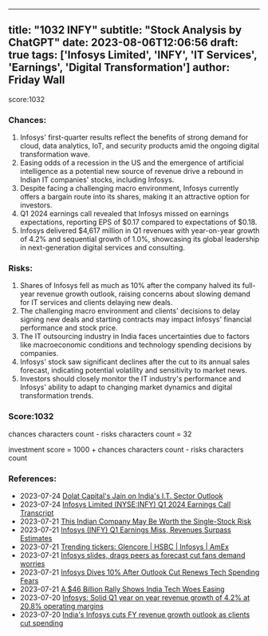 
---
title: "1032 INFY"
subtitle: "Stock Analysis by ChatGPT"
date: 2023-08-06T12:06:56
draft: true
tags: ['Infosys Limited', 'INFY', 'IT Services', 'Earnings', 'Digital Transformation']
author: Friday Wall
---

score:1032
### Chances:
1. Infosys' first-quarter results reflect the benefits of strong demand for cloud, data analytics, IoT, and security products amid the ongoing digital transformation wave.
2. Easing odds of a recession in the US and the emergence of artificial intelligence as a potential new source of revenue drive a rebound in Indian IT companies' stocks, including Infosys.
3. Despite facing a challenging macro environment, Infosys currently offers a bargain route into its shares, making it an attractive option for investors.
4. Q1 2024 earnings call revealed that Infosys missed on earnings expectations, reporting EPS of $0.17 compared to expectations of $0.18.
5. Infosys delivered $4,617 million in Q1 revenues with year-on-year growth of 4.2% and sequential growth of 1.0%, showcasing its global leadership in next-generation digital services and consulting.
### Risks:
1. Shares of Infosys fell as much as 10% after the company halved its full-year revenue growth outlook, raising concerns about slowing demand for IT services and clients delaying new deals.
2. The challenging macro environment and clients' decisions to delay signing new deals and starting contracts may impact Infosys' financial performance and stock price.
3. The IT outsourcing industry in India faces uncertainties due to factors like macroeconomic conditions and technology spending decisions by companies.
4. Infosys' stock saw significant declines after the cut to its annual sales forecast, indicating potential volatility and sensitivity to market news.
5. Investors should closely monitor the IT industry's performance and Infosys' ability to adapt to changing market dynamics and digital transformation trends.
### Score:1032
chances characters count - risks characters count = 32

investment score = 1000 + chances characters count - risks characters count
### References:
- 2023-07-24 [Dolat Capital's Jain on India's I.T. Sector Outlook](https://finance.yahoo.com/video/dolat-capitals-jain-indias-t-054044644.html?.tsrc=rss)
- 2023-07-24 [Infosys Limited (NYSE:INFY) Q1 2024 Earnings Call Transcript](https://finance.yahoo.com/news/infosys-limited-nyse-infy-q1-200055851.html?.tsrc=rss)
- 2023-07-21 [This Indian Company May Be Worth the Single-Stock Risk](https://finance.yahoo.com/m/8c457b41-57f6-3e44-b366-c70039712ef4/this-indian-company-may-be.html?.tsrc=rss)
- 2023-07-21 [Infosys (INFY) Q1 Earnings Miss, Revenues Surpass Estimates](https://finance.yahoo.com/news/infosys-infy-q1-earnings-miss-115100180.html?.tsrc=rss)
- 2023-07-21 [Trending tickers: Glencore | HSBC | Infosys | AmEx](https://uk.finance.yahoo.com/news/trending-tickers-glencore-hsbc-infosys-amex-095929199.html?.tsrc=rss)
- 2023-07-21 [Infosys slides, drags peers as forecast cut fans demand worries](https://finance.yahoo.com/news/indias-infosys-shares-slide-cutting-035551947.html?.tsrc=rss)
- 2023-07-21 [Infosys Dives 10% After Outlook Cut Renews Tech Spending Fears](https://finance.yahoo.com/news/infosys-dives-10-outlook-cut-035140152.html?.tsrc=rss)
- 2023-07-21 [A $46 Billion Rally Shows India Tech Woes Easing](https://finance.yahoo.com/news/46-billion-rally-shows-india-020000289.html?.tsrc=rss)
- 2023-07-20 [Infosys: Solid Q1 year on year revenue growth of 4.2% at 20.8% operating margins](https://finance.yahoo.com/news/infosys-solid-q1-revenue-growth-115500865.html?.tsrc=rss)
- 2023-07-20 [India's Infosys cuts FY revenue growth outlook as clients cut spending](https://finance.yahoo.com/news/indias-infosys-cuts-fy-rev-102822402.html?.tsrc=rss)


                